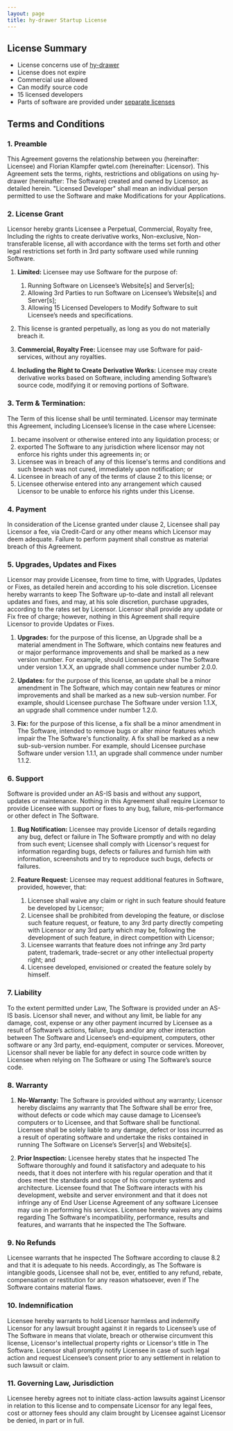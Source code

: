 ```yaml
---
layout: page
title: hy-drawer Startup License
---
```


## License Summary
* License concerns use of [hy-drawer][1]
* License does not expire
* Commercial use allowed
* Can modify source code
* 15 licensed developers
* Parts of software are provided under [separate licenses](../NOTICE.md#licenses)

## Terms and Conditions
### 1. Preamble
This Agreement governs the relationship between you (hereinafter: Licensee) and
Florian Klampfer qwtel.com (hereinafter: Licensor).
This Agreement sets the terms, rights, restrictions and obligations on using
hy-drawer (hereinafter: The Software)
created and owned by Licensor, as detailed herein.
"Licensed Developer" shall mean an individual person permitted to use the Software and make Modifications for your Applications.

### 2. License Grant
Licensor hereby grants Licensee a Perpetual, Commercial, Royalty free,
Including the rights to create derivative works, Non-exclusive, Non-transferable license, all with accordance with
the terms set forth and other legal restrictions set forth in 3rd party software used while running Software.

1.  **Limited:** Licensee may use Software for the purpose of:

    1. Running Software on Licensee’s Website[s] and Server[s];
    2. Allowing 3rd Parties to run Software on Licensee’s Website[s] and Server[s];
    3. Allowing 15 Licensed Developers to Modify Software to suit Licensee’s needs and specifications.

2.  This license is granted perpetually, as long as you do not materially breach it.

3.  **Commercial, Royalty Free:** Licensee may use Software for paid-services, without any royalties.

4.  **Including the Right to Create Derivative Works:** Licensee may create derivative works based on Software,
including amending Software’s source code, modifying it or removing portions of Software.

### 3. Term & Termination:
The Term of this license shall be until terminated. Licensor may terminate this Agreement,
including Licensee’s license in the case where Licensee:

1.  became insolvent or otherwise entered into any liquidation process; or
2.  exported The Software to any jurisdiction where licensor may not enforce his rights under this agreements in; or
3.  Licensee was in breach of any of this license's terms and conditions and such breach was not cured, immediately
    upon notification; or
4.  Licensee in breach of any of the terms of clause 2 to this license; or
5.  Licensee otherwise entered into any arrangement which caused Licensor to be unable to enforce his rights under
    this License.

### 4. Payment
In consideration of the License granted under clause 2, Licensee shall pay Licensor a fee, via
Credit-Card or any other means which Licensor may deem adequate. Failure to perform payment shall construe as
material breach of this Agreement.

### 5. Upgrades, Updates and Fixes
Licensor may provide Licensee, from time to time, with Upgrades, Updates or Fixes,
as detailed herein and according to his sole discretion. Licensee hereby warrants to keep The Software up-to-date
and install all relevant updates and fixes, and may, at his sole discretion, purchase upgrades, according to the
rates set by Licensor. Licensor shall provide any update or Fix free of charge; however, nothing in this Agreement
shall require Licensor to provide Updates or Fixes.

1.  **Upgrades:** for the purpose of this license, an Upgrade shall be a material amendment in The Software, which
    contains new features and or major performance improvements and shall be marked as a new version number. For
    example, should Licensee purchase The Software under version 1.X.X, an upgrade shall commence under number
    2.0.0.

2.  **Updates:** for the purpose of this license, an update shall be a minor amendment in The Software, which may
    contain new features or minor improvements and shall be marked as a new sub-version number. For example, should
    Licensee purchase The Software under version 1.1.X, an upgrade shall commence under number 1.2.0.

3.  **Fix:** for the purpose of this license, a fix shall be a minor amendment in The Software, intended to remove
    bugs or alter minor features which impair the The Software's functionality. A fix shall be marked as a new
    sub-sub-version number. For example, should Licensee purchase Software under version 1.1.1, an upgrade shall
    commence under number 1.1.2.

### 6. Support
Software is provided under an AS-IS basis and without any support, updates or maintenance. Nothing in
this Agreement shall require Licensor to provide Licensee with support or fixes to any bug, failure,
mis-performance or other defect in The Software.

1.  **Bug Notification:** Licensee may provide Licensor of details regarding any bug, defect or failure in The
    Software promptly and with no delay from such event; Licensee shall comply with Licensor's request for
    information regarding bugs, defects or failures and furnish him with information, screenshots and try to
    reproduce such bugs, defects or failures.

2.  **Feature Request:** Licensee may request additional features in Software, provided, however, that:

    1.  Licensee shall waive any claim or right in such feature should feature be developed by Licensor;
    2.  Licensee shall be prohibited from developing the feature, or disclose such feature request, or feature, to
        any 3rd party directly competing with Licensor or any 3rd party which may be, following the development of
        such feature, in direct competition with Licensor;
    3.  Licensee warrants that feature does not infringe any 3rd party patent, trademark, trade-secret or any other
        intellectual property right; and
    4.  Licensee developed, envisioned or created the feature solely by himself.

### 7. Liability
To the extent permitted under Law, The Software is provided under an AS-IS basis. Licensor shall
never, and without any limit, be liable for any damage, cost, expense or any other payment incurred by Licensee as
a result of Software’s actions, failure, bugs and/or any other interaction between The Software and Licensee’s
end-equipment, computers, other software or any 3rd party, end-equipment, computer or services. Moreover, Licensor
shall never be liable for any defect in source code written by Licensee when relying on The Software or using The
Software’s source code.

### 8. Warranty
1.  **No-Warranty:** The Software is provided without any warranty; Licensor hereby disclaims any warranty that The
    Software shall be error free, without defects or code which may cause damage to Licensee’s computers or to
    Licensee, and that Software shall be functional. Licensee shall be solely liable to any damage, defect or loss
    incurred as a result of operating software and undertake the risks contained in running The Software on
    License’s Server[s] and Website[s].

2.  **Prior Inspection:** Licensee hereby states that he inspected The Software thoroughly and found it
    satisfactory and adequate to his needs, that it does not interfere with his regular operation and that it does
    meet the standards and scope of his computer systems and architecture. Licensee found that The Software
    interacts with his development, website and server environment and that it does not infringe any of End User
    License Agreement of any software Licensee may use in performing his services. Licensee hereby waives any
    claims regarding The Software's incompatibility, performance, results and features, and warrants that he
    inspected the The Software.

### 9. No Refunds
Licensee warrants that he inspected The Software according to clause 8.2 and that it is adequate to
his needs. Accordingly, as The Software is intangible goods, Licensee shall not be, ever, entitled to any refund,
rebate, compensation or restitution for any reason whatsoever, even if The Software contains material flaws.

### 10. Indemnification
Licensee hereby warrants to hold Licensor harmless and indemnify Licensor for any lawsuit
brought against it in regards to Licensee’s use of The Software in means that violate, breach or otherwise
circumvent this license, Licensor's intellectual property rights or Licensor's title in The Software. Licensor
shall promptly notify Licensee in case of such legal action and request Licensee’s consent prior to any settlement
in relation to such lawsuit or claim.

### 11. Governing Law, Jurisdiction
Licensee hereby agrees not to initiate class-action lawsuits against Licensor in
relation to this license and to compensate Licensor for any legal fees, cost or attorney fees should any claim
brought by Licensee against Licensor be denied, in part or in full.

[1]: https://qwtel.com/hy-drawer/
